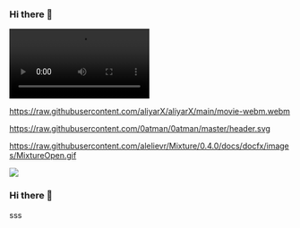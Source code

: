 ### Hi there 👋
<video controls width="250">
   <br>
      <source src="https://raw.githubusercontent.com/aliyarX/aliyarX/main/movie-webm.webm" type="video/webm">
   <br>
</video>

https://raw.githubusercontent.com/aliyarX/aliyarX/main/movie-webm.webm

https://raw.githubusercontent.com/0atman/0atman/master/header.svg

https://raw.githubusercontent.com/alelievr/Mixture/0.4.0/docs/docfx/images/MixtureOpen.gif

![](https://raw.githubusercontent.com/alelievr/Mixture/0.4.0/docs/docfx/images/MixtureOpen.gif)

### Hi there 👋

sss












<!--
**aliyarX/aliyarX** is a ✨ _special_ ✨ repository because its `README.md` (this file) appears on your GitHub profile.

Here are some ideas to get you started:

- 🔭 I’m currently working on ...
- 🌱 I’m currently learning ...
- 👯 I’m looking to collaborate on ...
- 🤔 I’m looking for help with ...
- 💬 Ask me about ...
- 📫 How to reach me: ...
- 😄 Pronouns: ...
- ⚡ Fun fact: ...
-->
